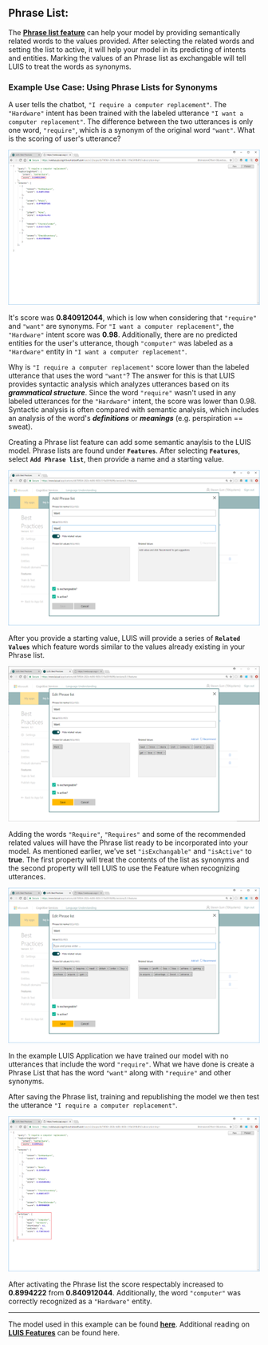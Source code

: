 ## Phrase List:

The __[Phrase list feature][PhraseListFeatures]__ can help your model by providing semantically related words to the values provided. After selecting the related words and setting the list to active, it will help your model in its predicting of intents and entities. Marking the values of an Phrase list as exchangable will tell LUIS to treat the words as synonyms.

### Example Use Case: Using Phrase Lists for Synonyms

A user tells the chatbot, `"I require a computer replacement"`. The `"Hardware"` intent has been trained with the labeled utterance `"I want a computer replacement"`. The difference between the two utterances is only one word, `"require"`, which is a synonym of the original word `"want"`. What is the scoring of user's utterance?

!["I require a computer replacement" before Phrase list][BeforePhraseList]

It's score was __0.840912044__, which is low when considering that `"require"` and `"want"` are synonyms. For `"I want a computer replacement"`, the `"Hardware"` intent score was __0.98__. Additionally, there are no predicted entities for the user's utterance, though `"computer"` was labeled as a `"Hardware"` entity in `"I want a computer replacement"`.

 Why is `"I require a computer replacement"` score lower than the labeled utterance that uses the word `"want"`? The answer for this is that LUIS provides syntactic analysis which analyzes utterances based on its __*grammatical structure*__. Since the word `"require"` wasn't used in any labeled utterances for the `"Hardware"` intent, the score was lower than 0.98. Syntactic analysis is often compared with semantic analysis, which includes an analysis of the word's __*definitions*__ or __*meanings*__ (e.g. perspiration == sweat).

Creating a Phrase list feature can add some semantic anaylsis to the LUIS model. Phrase lists are found under __`Features`__. After selecting __`Features`__, select __`Add Phrase list`__, then provide a name and a starting value.

![Initializing the "Want" Phrase list][PhraseListStart]

After you provide a starting value, LUIS will provide a series of __`Related Values`__ which feature words similar to the values already existing in your Phrase list.

![Related values to the initial value "Want"][PhraseList_RelatedValues]

Adding the words `"Require"`, `"Requires"` and some of the recommended related values will have the Phrase list ready to be incorporated into your model. As mentioned earlier, we've set `"isExchangable"` and `"isActive"` to __true__. The first property will treat the contents of the list as synonyms and the second property will tell LUIS to use the Feature when recognizing utterances.

![Addings values to the "Want" Phrase list][AddValues]

In the example LUIS Application we have trained our model with no utterances that include the word `"require"`. What we have done is create a Phrase List that has the word `"want"` along with `"require"` and other synonyms.

After saving the Phrase list, training and republishing the model we then test the utterance `"I require a computer replacement"`.

!["I require a computer replacement" after Phrase list][AfterPhraseList]

After activating the Phrase list the score respectably increased to __0.8994222__ from __0.840912044__. Additionally, the word `"computer"` was correctly recognized as a `"Hardware"` entity. 

___

The model used in this example can be found __[here][PhraseListModel]__. Additional reading on __[LUIS Features][LuisFeatures]__ can be found here.

  [PhraseListFeatures]: https://docs.microsoft.com/en-us/azure/cognitive-services/luis/add-features#phrase-list-features
  [AddValues]: ./screenshots/AddingValuestoWantPhraseList.PNG
  [BeforePhraseList]: ./screenshots/IRequireAComputerReplacement_BeforePhraseList.PNG
  [AfterPhraseList]: ./screenshots/IRequireAComputerReplacement_AfterPhraseList.PNG
  [PhraseListStart]: ./screenshots/PhraseListStart.PNG
  [PhraseList_RelatedValues]: ./screenshots/PhraseList_RelatedValues.PNG
  [PhraseListModel]: ./Phrase_List.json
  [LuisFeatures]: https://docs.microsoft.com/en-us/azure/cognitive-services/luis/luis-concept-feature